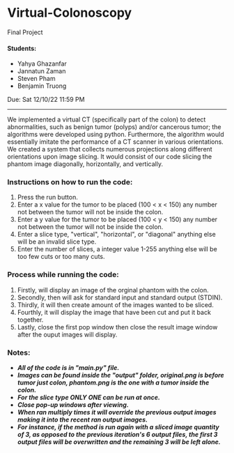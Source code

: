 # Virtual-Colonoscopy
Final Project
#### Students:
 - Yahya Ghazanfar
 - Jannatun Zaman
 - Steven Pham
 - Benjamin Truong

Due: Sat 12/10/22 11:59 PM
__________________________________________________________________________________________________________________
We implemented a virtual CT (specifically part of the colon) to detect abnormalities, such as benign tumor (polyps) and/or cancerous tumor; the algorithms were developed using python. Furthermore, the algorithm would essentially imitate the performance of a CT scanner in various orientations. 
We created a system that collects numerous projections along different orientations upon image slicing. It would consist of our code slicing the phantom image diagonally, horizontally, and vertically.

### Instructions on how to run the code:
1) Press the run button.
2) Enter a x value for the tumor to be placed (100 < x < 150) any number not between the tumor will not be inside the colon.
3) Enter a y value for the tumor to be placed (100 < y < 150) any number not between the tumor will not be inside the colon.
4) Enter a slice type, "vertical", "horizontal", or "diagonal" anything else will be an invalid slice type.
5) Enter the number of slices, a integer value 1-255 anything else will be too few cuts or too many cuts.

### Process while running the code:
1) Firstly, will display an image of the orginal phantom with the colon.
2) Secondly, then will ask for standard input and standard output (STDIN).
3) Thirdly, it will then create amount of the images wanted to be sliced.
4) Fourthly, it will display the image that have been cut and put it back together.
5) Lastly, close the first pop window then close the result image window after the ouput images will display.

### Notes:
- ***All of the code is in "main.py" file.***
- ***Images can be found inside the "output" folder, original.png is before tumor just colon, phantom.png is the one with a tumor inside the colon.***
- ***For the slice type ONLY ONE can be run at once.***
- ***Close pop-up windows after viewing.***
- ***When ran multiply times it will override the previous output images making it into the recent ran output images.***
- ***For instance, if the method is run again with a sliced image quantity of 3, as opposed to the previous iteration's 6 output files, the first 3 output files will be overwritten and the remaining 3 will be left alone.***
